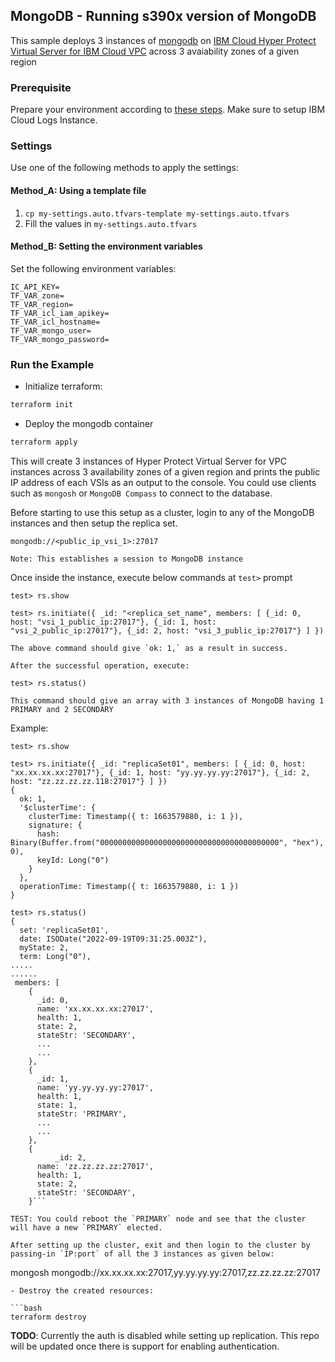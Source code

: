 ## MongoDB - Running s390x version of MongoDB

This sample deploys 3 instances of [mongodb](https://hub.docker.com/r/s390x/mongo/) on [IBM Cloud Hyper Protect Virtual Server for IBM Cloud VPC](https://cloud.ibm.com/docs/vpc?topic=vpc-about-se) across 3 avaiability zones of a given region

### Prerequisite

Prepare your environment according to [these steps](https://github.com/ibm-hyper-protect/linuxone-vsi-automation-samples/blob/master/terraform-hpvs/README.md). Make sure to setup IBM Cloud Logs Instance.

### Settings

Use one of the following methods to apply the settings:

#### Method_A: Using a template file

1. `cp my-settings.auto.tfvars-template my-settings.auto.tfvars`
2. Fill the values in `my-settings.auto.tfvars`

#### Method_B: Setting the environment variables

Set the following environment variables:

```text
IC_API_KEY=
TF_VAR_zone=
TF_VAR_region=
TF_VAR_icl_iam_apikey=
TF_VAR_icl_hostname=
TF_VAR_mongo_user=
TF_VAR_mongo_password=
```

### Run the Example

- Initialize terraform:

```bash
terraform init
```

- Deploy the mongodb container

```bash
terraform apply
```

This will create 3 instances of Hyper Protect Virtual Server for VPC instances across 3 availability zones of a given region and prints the public IP address of each VSIs as an output to the console. You could use clients such as `mongosh` or `MongoDB Compass` to connect to the database.

Before starting to use this setup as a cluster, login to any of the MongoDB instances and then setup the replica set.

```text
mongodb://<public_ip_vsi_1>:27017

Note: This establishes a session to MongoDB instance
```
Once inside the instance,  execute below commands at `test>` prompt
```
test> rs.show

test> rs.initiate({ _id: "<replica_set_name", members: [ {_id: 0, host: "vsi_1_public_ip:27017"}, {_id: 1, host: "vsi_2_public_ip:27017"}, {_id: 2, host: "vsi_3_public_ip:27017"} ] })

The above command should give `ok: 1,` as a result in success.

After the successful operation, execute:

test> rs.status()

This command should give an array with 3 instances of MongoDB having 1 PRIMARY and 2 SECONDARY
```
Example:
```
test> rs.show

test> rs.initiate({ _id: "replicaSet01", members: [ {_id: 0, host: "xx.xx.xx.xx:27017"}, {_id: 1, host: "yy.yy.yy.yy:27017"}, {_id: 2, host: "zz.zz.zz.zz.118:27017"} ] })
{
  ok: 1,
  '$clusterTime': {
    clusterTime: Timestamp({ t: 1663579880, i: 1 }),
    signature: {
      hash: Binary(Buffer.from("0000000000000000000000000000000000000000", "hex"), 0),
      keyId: Long("0")
    }
  },
  operationTime: Timestamp({ t: 1663579880, i: 1 })
}

test> rs.status()
{
  set: 'replicaSet01',
  date: ISODate("2022-09-19T09:31:25.003Z"),
  myState: 2,
  term: Long("0"),
.....
......
 members: [
    {
      _id: 0,
      name: 'xx.xx.xx.xx:27017',
      health: 1,
      state: 2,
      stateStr: 'SECONDARY',
	  ...
	  ...
	},
	{
      _id: 1,
      name: 'yy.yy.yy.yy:27017',
      health: 1,
      state: 1,
      stateStr: 'PRIMARY',
	  ...
	  ...
	},
	{
	      _id: 2,
      name: 'zz.zz.zz.zz:27017',
      health: 1,
      state: 2,
      stateStr: 'SECONDARY',
	}```

TEST: You could reboot the `PRIMARY` node and see that the cluster will have a new `PRIMARY` elected.

After setting up the cluster, exit and then login to the cluster by passing-in `IP:port` of all the 3 instances as given below:

```
mongosh mongodb://xx.xx.xx.xx:27017,yy.yy.yy.yy:27017,zz.zz.zz.zz:27017
```
- Destroy the created resources:

```bash
terraform destroy
```

**TODO**: Currently the auth is disabled while setting up replication. This repo will be updated once there is support for enabling authentication.

